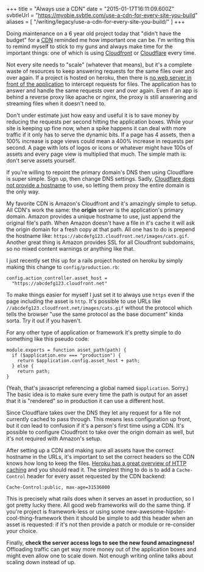 +++
title = "Always use a CDN"
date = "2015-01-17T16:11:09.600Z"
svbtleUrl = "https://myobie.svbtle.com/use-a-cdn-for-every-site-you-build"
aliases = [
  "/writing/legacy/use-a-cdn-for-every-site-you-build/"
]
+++

Doing maintenance on a 6 year old project today that "didn't have the budget" for a [CDN]((https://en.wikipedia.org/wiki/Content_delivery_network)) reminded me how important one can be. I'm writing this to remind myself to stick to my guns and always make time for the important things: one of which is using [Cloudfront](https://aws.amazon.com/cloudfront/) or [Cloudflare](https://www.cloudflare.com) every time.

Not every site needs to "scale" (whatever that means), but it's a complete waste of resources to keep answering requests for the same files over and over again. If a project is hosted on heroku, then there is [no web server in front of the application](https://devcenter.heroku.com/articles/http-caching) to intercept requests for files. The application has to answer and handle the same requests over and over again. Even if an app is behind a reverse proxy like apache or nginx, the proxy is still answering and streaming files when it doesn't need to.

Don't under estimate just how easy and useful it is to save money by reducing the requests per second hitting the application boxes. While your site is keeping up fine now, when a spike happens it can deal with more traffic if it only has to serve the dynamic bits. If a page has 4 assets, then a 100% increase is page views could mean a 400% increase in requests per second. A page with lots of logos or icons or whatever might have 100s of assets and every page view is multiplied that much. The simple math is: don't serve assets yourself.

If you're willing to repoint the primary domain's DNS then using Cloudflare is super simple. Sign up, then change DNS settings. Sadly, [Cloudflare does not provide a hostname](https://support.cloudflare.com/hc/en-us/articles/203689034-Does-CloudFlare-provide-me-with-a-CDN-subdomain-or-hostname-) to use, so letting them proxy the entire domain is the only way.

My favorite CDN is Amazon's Cloudfront and it's amazingly simple to setup. All CDN's work the same: the **origin** server is the application's primary domain. Amazon provides a unique hostname to use, just append the original file's path. When Amazon doesn't have a file in it's cache it will ask the origin domain for a fresh copy at that path. All one has to do is prepend the hostname like: `https://abcdefg123.cloudfront.net/images/cats.gif`. Another great thing is Amazon provides SSL for all Cloudfront subdomains, so no mixed content warnings or anything like that.

I just recently set this up for a rails project hosted on heroku by simply making this change to `config/production.rb`:

    config.action_controller.asset_host = 
      "https://abcdefg123.cloudfront.net"

To make things easier for myself I just set it to always use `https` even if the page including the asset is `http`. It's possible to use URLs like `//abcdefg123.cloudfront.net/images/cats.gif` without the protocol which tells the browser "use the same protocol as the base document" kinda sorta. Try it out if you haven't.

For any other type of application or framework it's pretty simple to do something like this pseudo code:

    module.exports = function asset_path(path) {
      if ($application.env === "production") {
        return $application.config.asset_host + path;
      } else {
        return path;
    }

(Yeah, that's javascript referencing a global named `$application`. Sorry.) The basic idea is to make sure every time the path is output for an asset that it is "rendered" so in production it can use a different host.

Since Cloudflare takes over the DNS they let any request for a file not currently cached to pass through. This means less configuration up front, but it _can_ lead to confusion if it's a person's first time using a CDN. It's possible to configure Cloudfront to take over the origin domain as well, but it's not required with Amazon's setup.

After setting up a CDN and making sure all assets have the correct hostname in the URLs, it's important to set the correct headers so the CDN knows how long to keep the files. [Heroku has a great overview of HTTP caching](https://devcenter.heroku.com/articles/increasing-application-performance-with-http-cache-headers) and you should read it. The simplest thing to do is to add a `Cache-Control` header for every asset requested by the CDN backend:

    Cache-Control:public, max-age=31536000

This is precisely what rails does when it serves an asset in production, so I got pretty lucky there. All good web frameworks will do the same thing. If you're project is framework-less or using some new-awesome-hipster-cool-thing-framework then it should be simple to add this header when an asset is requested: if it's not then provide a patch or module or re-consider your choice.

Finally, **check the server access logs to see the new found amazingness!** Offloading traffic can get way more money out of the application boxes and might even allow one to scale down. Not enough writing online talks about scaling down instead of up.